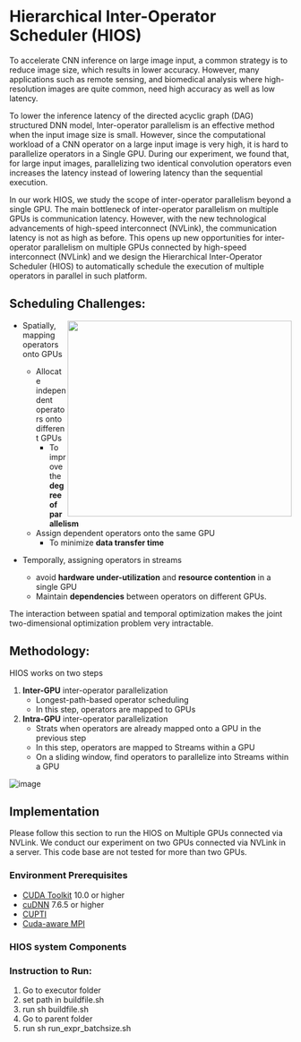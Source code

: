 #  Hierarchical Inter-Operator Scheduler (HIOS)
To accelerate CNN inference on large image input, a common strategy is to reduce image size, which results in lower accuracy. However, many applications such as remote sensing, and biomedical analysis where high-resolution images are quite common, need high accuracy as well as low latency. 

To lower the inference latency of the directed acyclic graph (DAG) structured DNN model, Inter-operator parallelism is an effective method when the input image size is small. However, since the computational workload of a CNN operator on a large input image is very high, it is hard to parallelize operators in a Single GPU. During our experiment, we found that, for large input images, parallelizing two identical convolution operators even increases the latency instead of lowering latency than the sequential execution.

In our work HIOS, we study the scope of inter-operator parallelism beyond a single GPU. The main bottleneck of inter-operator parallelism on multiple GPUs is communication latency. However, with the new technological advancements of high-speed interconnect (NVLink), the communication latency is not as high as before. This opens up new opportunities for inter-operator parallelism on multiple GPUs connected by high-speed interconnect (NVLink) and we design the Hierarchical Inter-Operator Scheduler (HIOS) to automatically schedule the execution of multiple operators in parallel in such platform.

## Scheduling Challenges:
<img align="right" width="400" height="350" src="https://github.com/SHUs-Lab/HIOS/assets/18241223/05296027-39d4-491f-97e1-b2705ee19b7e">

*  Spatially, mapping operators onto GPUs ​
    *  Allocate independent operators onto different GPUs ​
        *  To improve the **degree of parallelism**
    *  Assign dependent operators onto the same GPU ​
        *  To minimize **data transfer time** ​

*  Temporally, assigning operators in streams​
    *  avoid **hardware under-utilization** and **resource contention** in a single GPU​
    *  Maintain **dependencies** between operators on different GPUs. ​

​The interaction between spatial and temporal optimization makes the joint two-dimensional optimization problem very intractable.​




## Methodology:
HIOS works on two steps


1.  **Inter-GPU** inter-operator parallelization​
      *  Longest-path-based operator scheduling
      *  In this step, operators are mapped to GPUs
2.  **Intra-GPU** inter-operator parallelization​
      *  Strats when operators are already mapped onto a GPU in the previous step
      *  In this step, operators are mapped to Streams within a GPU
      *  On a sliding window, find operators to parallelize into Streams within a GPU
        
![image](https://github.com/SHUs-Lab/HIOS/assets/18241223/02316260-ea89-4969-b41f-3a3724b8ea96)

## Implementation

Please follow this section to run the HIOS on Multiple GPUs connected via NVLink. We conduct our experiment on two GPUs connected via NVLink in a server. This code base are not tested for more than two GPUs.

### Environment Prerequisites

- [CUDA Toolkit](https://developer.nvidia.com/cuda-toolkit) 10.0 or higher
- [cuDNN](https://developer.nvidia.com/cudnn) 7.6.5 or higher
- [CUPTI](https://developer.nvidia.com/cupti)
- [Cuda-aware MPI](https://www.open-mpi.org/faq/?category=runcuda)

### HIOS system Components

### Instruction to Run:
1. Go to executor folder
2. set path in buildfile.sh
3. run sh buildfile.sh
4. Go to parent folder
5. run sh run_expr_batchsize.sh
